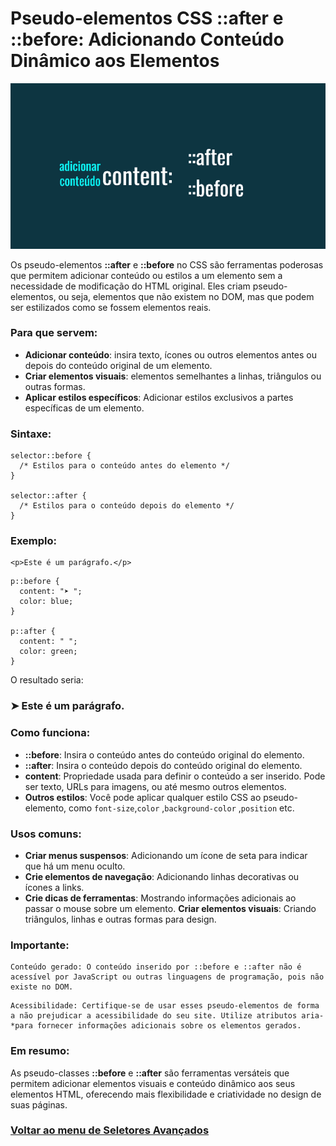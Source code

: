 # Pseudo-elementos CSS ::after e ::before: Adicionando Conteúdo Dinâmico aos Elementos

<img src="./img/alter-before-01.PNG">

Os pseudo-elementos **::after** e **::before** no CSS são ferramentas poderosas que permitem adicionar conteúdo ou estilos a um elemento sem a necessidade de modificação do HTML original. Eles criam pseudo-elementos, ou seja, elementos que não existem no DOM, mas que podem ser estilizados como se fossem elementos reais.

### Para que servem:

- **Adicionar conteúdo**: insira texto, ícones ou outros elementos antes ou depois do conteúdo original de um elemento.
- **Criar elementos visuais**: elementos semelhantes a linhas, triângulos ou outras formas.
- **Aplicar estilos específicos**: Adicionar estilos exclusivos a partes específicas de um elemento.

### Sintaxe:

```
selector::before {
  /* Estilos para o conteúdo antes do elemento */
}

selector::after {
  /* Estilos para o conteúdo depois do elemento */
}
```

### Exemplo:

```
<p>Este é um parágrafo.</p>
```
```
p::before {
  content: "➤ ";
  color: blue;
}

p::after {
  content: " ";
  color: green;
}
```

O resultado seria:

### ➤ Este é um parágrafo.

### Como funciona:

- **::before**: Insira o conteúdo antes do conteúdo original do elemento.
- **::after**: Insira o conteúdo depois do conteúdo original do elemento.
- **content**: Propriedade usada para definir o conteúdo a ser inserido. Pode ser texto, URLs para imagens, ou até mesmo outros elementos.
- **Outros estilos**: Você pode aplicar qualquer estilo CSS ao pseudo-elemento, como `font-size`,`color` ,`background-color` ,`position` etc.   

### Usos comuns:

- **Criar menus suspensos**: Adicionando um ícone de seta para indicar que há um menu oculto.
- **Crie elementos de navegação**: Adicionando linhas decorativas ou ícones a links.
- **Crie dicas de ferramentas**: Mostrando informações adicionais ao passar o mouse sobre um elemento.
**Criar elementos visuais**: Criando triângulos, linhas e outras formas para design.

### Importante:

```
Conteúdo gerado: O conteúdo inserido por ::before e ::after não é acessível por JavaScript ou outras linguagens de programação, pois não existe no DOM.
```
```
Acessibilidade: Certifique-se de usar esses pseudo-elementos de forma a não prejudicar a acessibilidade do seu site. Utilize atributos aria-*para fornecer informações adicionais sobre os elementos gerados.
```

### Em resumo:

As pseudo-classes **::before** e **::after** são ferramentas versáteis que permitem adicionar elementos visuais e conteúdo dinâmico aos seus elementos HTML, oferecendo mais flexibilidade e criatividade no design de suas páginas.

### [Voltar ao menu de Seletores Avançados](Menu.md)